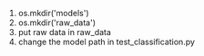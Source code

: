 1. os.mkdir('models')
2. os.mkdir('raw_data')
3. put raw data in raw_data
4. change the model path in test_classification.py